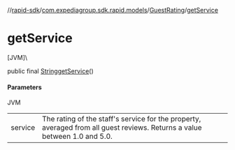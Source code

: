 //[rapid-sdk](../../../index.md)/[com.expediagroup.sdk.rapid.models](../index.md)/[GuestRating](index.md)/[getService](get-service.md)

# getService

[JVM]\

public final [String](https://docs.oracle.com/javase/8/docs/api/java/lang/String.html)[getService](get-service.md)()

#### Parameters

JVM

| | |
|---|---|
| service | The rating of the staff's service for the property, averaged from all guest reviews. Returns a value between 1.0 and 5.0. |

